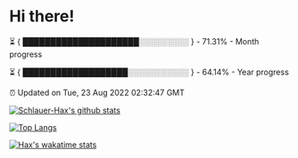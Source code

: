 # Hi there!

⏳ { █████████████████████░░░░░░░░░ } - 71.31% - Month progress

⏳ { ███████████████████░░░░░░░░░░░ } - 64.14% - Year progress

⏰ Updated on Tue, 23 Aug 2022 02:32:47 GMT


[![Schlauer-Hax's github stats](https://github-readme-stats.vercel.app/api?username=Schlauer-Hax&show_icons=true&theme=dark&count_private=true)](https://github.com/Schlauer-Hax)


[![Top Langs](https://github-readme-stats.vercel.app/api/top-langs/?username=Schlauer-Hax&layout=compact&theme=dark)](https://github.com/Schlauer-Hax?tab=repositories)


[![Hax's wakatime stats](https://github-readme-stats.vercel.app/api/wakatime?username=Hax&theme=dark)](https://wakatime.com/@Hax)

